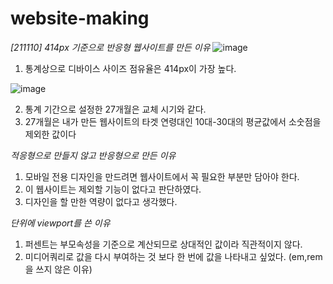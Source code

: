 # website-making

*[211110] 414px 기준으로 반응형 웹사이트를 만든 이유*
![image](https://user-images.githubusercontent.com/91370858/141040953-e87579b9-d0f5-4cd2-a9b5-ded945c246fb.png)
1. 통계상으로 디바이스 사이즈 점유율은 414px이 가장 높다.

![image](https://user-images.githubusercontent.com/91370858/141041040-997d4425-2490-4b57-bdc1-eae6b63cb349.png)

2.  통계 기간으로 설정한 27개월은 교체 시기와 같다.
3. 27개월은 내가 만든 웹사이트의 타겟 연령대인 10대-30대의 평균값에서 소숫점을 제외한 값이다

*적응형으로 만들지 않고 반응형으로 만든 이유*
1. 모바일 전용 디자인을 만드려면 웹사이트에서 꼭 필요한 부분만 담아야 한다.
2. 이 웹사이트는 제외할 기능이 없다고 판단하였다.
3. 디자인을 할 만한 역량이 없다고 생각했다.

*단위에 viewport를 쓴 이유*
1. 퍼센트는 부모속성을 기준으로 계산되므로 상대적인 값이라 직관적이지 않다.
2. 미디어쿼리로 값을 다시 부여하는 것 보다 한 번에 값을 나타내고 싶었다. (em,rem을 쓰지 않은 이유)
